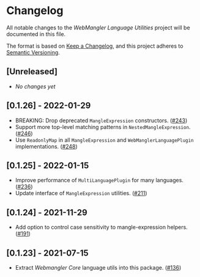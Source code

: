 # Changelog

All notable changes to the _WebMangler Language Utilities_ project will be
documented in this file.

The format is based on [Keep a Changelog], and this project adheres to [Semantic
Versioning].

## [Unreleased]

- _No changes yet_

## [0.1.26] - 2022-01-29

- BREAKING: Drop deprecated `MangleExpression` constructors. ([#243])
- Support more top-level matching patterns in `NestedMangleExpression`. ([#246])
- Use `ReadonlyMap` in all `MangleExpression` and `WebManglerLanguagePlugin`
  implementations. ([#248])

## [0.1.25] - 2022-01-15

- Improve performance of `MultiLanguagePlugin` for many languages. ([#236])
- Update interface of `MangleExpression` utilities. ([#211])

## [0.1.24] - 2021-11-29

- Add option to control case sensitivity to mangle-expression helpers. ([#191])

## [0.1.23] - 2021-07-15

- Extract _Webmangler Core_ language utils into this package. ([#136])

[#136]: https://github.com/ericcornelissen/webmangler/pull/136
[#191]: https://github.com/ericcornelissen/webmangler/pull/191
[#211]: https://github.com/ericcornelissen/webmangler/pull/211
[#236]: https://github.com/ericcornelissen/webmangler/pull/236
[#243]: https://github.com/ericcornelissen/webmangler/pull/243
[#246]: https://github.com/ericcornelissen/webmangler/pull/246
[#248]: https://github.com/ericcornelissen/webmangler/pull/248
[keep a changelog]: https://keepachangelog.com/en/1.0.0/ "Keep a CHANGELOG"
[semantic versioning]: https://semver.org/spec/v2.0.0.html "Semantic versioning"

